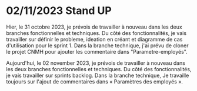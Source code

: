 # 02/11/2023 Stand UP

Hier, le 31 octobre 2023, je prévois de travailler à nouveau dans les deux branches fonctionnelles et techniques. Du côté des fonctionnalités, je vais travailler sur définir le probleme, ideation en créant et diagramme de cas d'utilisation pour le sprint 1. Dans la branche technique, j'ai prévu de cloner le projet CNMH pour ajouter les commentaire dans "Parametre-employés".

Aujourd'hui, le 02 november 2023, je prévois de travailler à nouveau dans les deux branches fonctionnelles et techniques. Du côté des fonctionnalités, je vais travailler sur sprints backlog. Dans la branche technique, Je travaille toujours sur l'ajout de commentaires dans « Paramètres des employés ».
